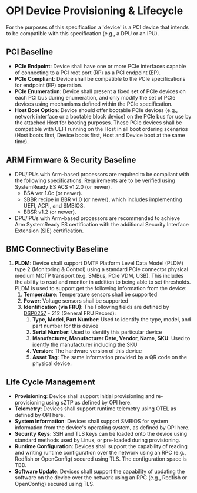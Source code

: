 # OPI Device Provisioning & Lifecycle

For the purposes of this specification a 'device' is a PCI device that intends to be compatible with this specification (e.g., a DPU or an IPU).

## PCI Baseline

- **PCIe Endpoint**: Device shall have one or more PCIe interfaces capable of connecting to a PCI root port (RP) as a PCI endpoint (EP).
- **PCIe Compliant**: Device shall be compatible to the PCIe specifications for endpoint (EP) operation.
- **PCIe Enumeration**: Device shall present a fixed set of PCIe devices on each PCI bus during enumeration, and only modify the set of PCIe devices using mechanisms defined within the PCIe specification.
- **Host Boot Option**: Device should offer bootable PCIe devices (e.g., network interface or a bootable block device) on the PCIe bus for use by the attached Host for booting purposes. These PCIe devices shall be compatible with UEFI running on the Host in all boot ordering scenarios (Host boots first, Device boots first, Host and Device boot at the same time).

## ARM Firmware & Security Baseline

- DPU/IPUs with Arm-based processors are required to be compliant with the following specifications. Requirements are to be verified using SystemReady ES ACS v1.2.0 (or newer).
  - BSA ver 1.0c (or newer).
  - SBBR recipe in BBR v1.0 (or newer), which includes implementing UEFI, ACPI, and SMBIOS.
  - BBSR v1.2 (or newer).
- DPU/IPUs with Arm-based processors are recommended to achieve Arm SystemReady ES certification with the additional Security Interface Extension (SIE) certification.

## BMC Connectivity Baseline

1. **PLDM**: Device shall support DMTF Platform Level Data Model (PLDM) type 2 (Monitoring & Control) using a standard PCIe connector physical medium MCTP transport (e.g. SMBus, PCIe VDM, USB). This includes the ability to read and monitor in addition to being able to set thresholds. PLDM is used to support get the following information from the device:
    1. **Temperature**: Temperature sensors shall be supported
    2. **Power**: Voltage sensors shall be supported
    3. **Identification (via FRU)**: The Following fields are defined by [DSP0257](https://www.dmtf.org/sites/default/files/standards/documents/DSP0257_1.0.0.pdf) - 212 (General FRU Record):
        1. **Type, Model, Part Number**: Used to identify the type, model, and part number for this device
        2. **Serial Number**: Used to identify this particular device 
        3. **Manufacturer, Manufacturer Date, Vendor, Name, SKU**: Used to identfy the manufacturer including the SKU
        4. **Version**: The hardware version of this device
        5. **Asset Tag**: The same information provided by a QR code on the physical device.

## Life Cycle Management

- **Provisioning**: Device shall support initial provisioning and re-provisioning using sZTP as defined by OPI here.
- **Telemetry**: Devices shall support runtime telemetry using OTEL as defined by OPI here.
- **System Information**: Devices shall support SMBIOS for system information from the device's operating system, as defined by OPI here.
- **Security Keys**: SSH and TLS keys can be loaded onto the device using standard methods used by Linux, or pre-loaded during provisioning.
- **Runtime Configuration**: Devices shall support the capability of reading and writing runtime configuration over the network using an RPC (e.g., Redfish or OpenConfig) secured using TLS. The configuration space is TBD.
- **Software Update**: Devices shall support the capability of updating the software on the device over the network using an RPC (e.g., Redfish or OpenConfig) secured using TLS.
